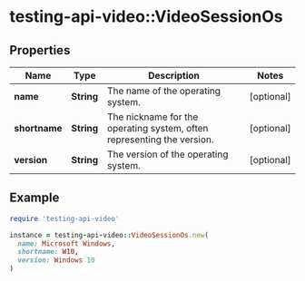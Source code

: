 # testing-api-video::VideoSessionOs

## Properties

| Name | Type | Description | Notes |
| ---- | ---- | ----------- | ----- |
| **name** | **String** | The name of the operating system. | [optional] |
| **shortname** | **String** | The nickname for the operating system, often representing the version. | [optional] |
| **version** | **String** | The version of the operating system. | [optional] |

## Example

```ruby
require 'testing-api-video'

instance = testing-api-video::VideoSessionOs.new(
  name: Microsoft Windows,
  shortname: W10,
  version: Windows 10
)
```

